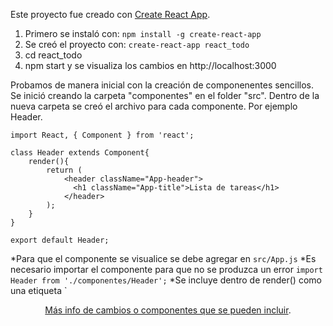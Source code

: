 Este proyecto fue creado con [Create React App](https://github.com/facebookincubator/create-react-app).

1. Primero se instaló con: `npm install -g create-react-app`
2. Se creó el proyecto con: `create-react-app react_todo`
3. cd react_todo
4. npm start y se visualiza los cambios en http://localhost:3000

Probamos de manera inicial con la creación de componenentes sencillos. Se inició creando la carpeta "componentes" en el folder "src". Dentro de la nueva carpeta se creó el archivo para cada componente. Por ejemplo Header.

```
import React, { Component } from 'react';

class Header extends Component{
	render(){
		return (
			<header className="App-header">
	          <h1 className="App-title">Lista de tareas</h1>
	        </header>
		);
	}
}

export default Header;
```
*Para que el componente se visualice se debe agregar en `src/App.js`
*Es necesario importar el componente para que no se produzca un error `import Header from './componentes/Header';`
*Se incluye dentro de render() como una etiqueta `<Header />




[Más info de cambios o componentes que se pueden incluir](https://github.com/facebookincubator/create-react-app/blob/master/packages/react-scripts/template/README.md).
